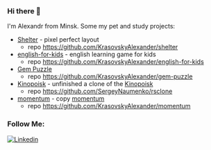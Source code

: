 ### Hi there 👋

I'm Alexandr from Minsk.
Some my pet and study projects:
  - [Shelter](https://rolling-scopes-school.github.io/krasovskyalexander-JS2020Q3/shelter/pages/main/) - pixel perfect layout
     - repo https://github.com/KrasovskyAlexander/shelter
  - [english-for-kids](https://rolling-scopes-school.github.io/krasovskyalexander-JS2020Q3/english-for-kids/) - english learning game for kids
    - repo https://github.com/KrasovskyAlexander/english-for-kids
  - [Gem Puzzle](https://rolling-scopes-school.github.io/krasovskyalexander-JS2020Q3/gem-puzzle/)
    - repo https://github.com/KrasovskyAlexander/gem-puzzle
  - [Kinopoisk](https://rsclone-kino.netlify.app/) - unfinished a clone of the [Kinopoisk](https://www.kinopoisk.ru/)
    - repo https://github.com/SergeyNaumenko/rsclone
  - [momentum](https://rolling-scopes-school.github.io/krasovskyalexander-JS2020Q3/momentum/) - copy [momentum](https://chrome.google.com/webstore/detail/momentum/laookkfknpbbblfpciffpaejjkokdgca?hl=ru)
    - repo https://github.com/KrasovskyAlexander/momentum


### Follow Me:
[![Linkedin](https://img.shields.io/badge/-Linkedin-090909)](https://www.linkedin.com/in/alexander-krasovsky/)
